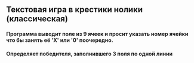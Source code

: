 ﻿## Текстовая игра в крестики нолики (классическая)

#### Программа выводит поле из 9 ячеек и просит указать номер ячейки что бы занять её 'X' или '0' поочередно.
#### Определяет победителя, заполнившего 3 поля по одной линии
